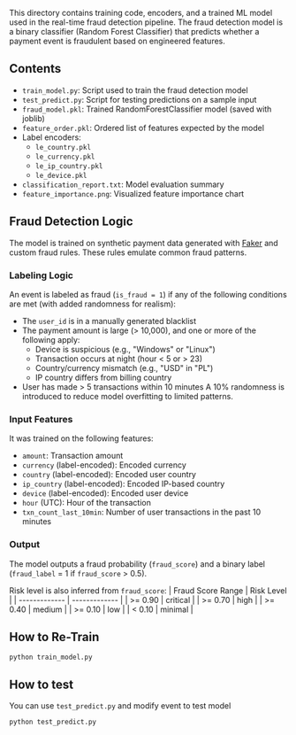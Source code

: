 This directory contains training code, encoders, and a trained ML model used in the real-time fraud detection pipeline.
The fraud detection model is a binary classifier (Random Forest Classifier) that predicts whether a payment event is fraudulent based on engineered features. 

## Contents

- `train_model.py`: Script used to train the fraud detection model
- `test_predict.py`: Script for testing predictions on a sample input
- `fraud_model.pkl`: Trained RandomForestClassifier model (saved with joblib)
- `feature_order.pkl`: Ordered list of features expected by the model
- Label encoders:
  - `le_country.pkl`
  - `le_currency.pkl`
  - `le_ip_country.pkl`
  - `le_device.pkl`
- `classification_report.txt`: Model evaluation summary
- `feature_importance.png`: Visualized feature importance chart

## Fraud Detection Logic
The model is trained on synthetic payment data generated with [Faker](https://faker.readthedocs.io/en/master/) and custom fraud rules. These rules emulate common fraud patterns.

### Labeling Logic
An event is labeled as fraud (`is_fraud = 1`) if any of the following conditions are met (with added randomness for realism):
- The `user_id` is in a manually generated blacklist
- The payment amount is large (> 10,000), and one or more of the following apply:
  - Device is suspicious (e.g., "Windows" or "Linux")
  - Transaction occurs at night (hour < 5 or > 23)
  - Country/currency mismatch (e.g., "USD" in "PL")
  - IP country differs from billing country
- User has made > 5 transactions within 10 minutes
A 10% randomness is introduced to reduce model overfitting to limited patterns.

### Input Features
It was trained on the following features:
- `amount`: Transaction amount
- `currency` (label-encoded): Encoded currency
- `country` (label-encoded): Encoded user country
- `ip_country` (label-encoded): Encoded IP-based country
- `device` (label-encoded): Encoded user device
- `hour` (UTC): Hour of the transaction
- `txn_count_last_10min`: Number of user transactions in the past 10 minutes

### Output
The model outputs a fraud probability (`fraud_score`) and a binary label (`fraud_label` = 1 if `fraud_score` > 0.5).

Risk level is also inferred from `fraud_score`:
| Fraud Score Range  | Risk Level |
| ------------- | ------------- |
| >= 0.90	  | critical  |
| >= 0.70	  | high  |
| >= 0.40	  | medium  |
| >= 0.10	  | low  |
| < 0.10	  | minimal  |

## How to Re-Train
```
python train_model.py
```
## How to test
You can use `test_predict.py` and modify event to test model
```
python test_predict.py
```
